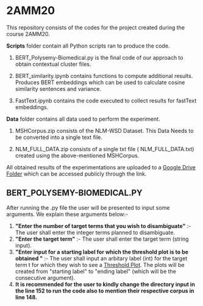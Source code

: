 # 2AMM20
This repository consists of the codes for the project created during the course 2AMM20. 

**Scripts** folder contain all Python scripts ran to produce the code.

  1) BERT_Polysemy-Biomedical.py is the final code of our approach to obtain contextual cluster files.
  
  2) BERT_similarity.ipynb contains functions to compute additional results. Produces BERT embeddings which can be used to calculate cosine similarity sentences and variance. 

  3) FastText.ipynb contains the code executed to collect results for fastText embeddings.


**Data** folder contains all data used to perform the experiment.

  1) MSHCorpus.zip consists of the NLM-WSD Dataset. This Data Needs to be converted into a single text file.

  2) NLM_FULL_DATA.zip consists of a single txt file ( NLM_FULL_DATA.txt) created using the above-mentioned MSHCorpus.

All obtained results of the experimentations are uploaded to a [Google Drive Folder](https://drive.google.com/drive/u/2/folders/1I30CCJ1ZzuXLs5020nWh7DD-YbGFOhcf) which can be accessed publicly through the link.


## BERT_POLYSEMY-BIOMEDICAL.PY
After running the .py file the user will be presented to input some arguments. We explain these arguments below:-
1) **"Enter the number of target terms that you wish to disambiguate"** :- The user shall enter the integer terms planned to disambiguate.
2) **"Enter the target term"** :- The user shall enter the target term (string input).
3) **"Enter input for a starting label for which the threshold plot is to be obtained "** :- The user shall input an arbitary label (int) for the target term t for which they wish to see a [Threshold Plot](https://github.com/a-moharil/2AMM20/blob/main/data/cold_1_cluster1__label_37_scatter.png). The plots will be created from "starting label" to "ending label" (which will be the consecutive argument). 
4) **It is recommended for the user to kindly change the directory input in the line 152 to run the code also to mention their respective corpus in line 148.**

